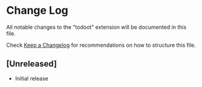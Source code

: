 # Change Log

All notable changes to the "todoot" extension will be documented in this file.

Check [Keep a Changelog](http://keepachangelog.com/) for recommendations on how to structure this file.

## [Unreleased]

- Initial release